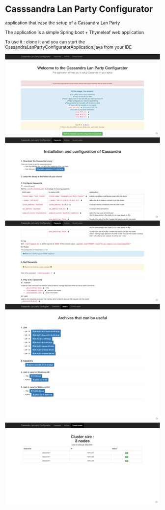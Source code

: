 # Casssandra Lan Party Configurator
application that ease the setup of a Cassandra Lan Party

The application is a simple Spring boot + Thymeleaf web application

To use it : clone it and you can start the CassandraLanPartyConfiguratorApplication.java from your IDE

![](images/welcome.png)
![](images/cassandra-01.png)
![](images/cassandra-02.png)
![](images/archives.png)
![](images/cluster.png)
